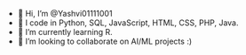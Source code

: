 - 👋 Hi, I’m @Yashvi01111001
- 👀 I code in Python, SQL, JavaScript, HTML, CSS, PHP, Java.
- 🌱 I’m currently learning R.
- 💞️ I’m looking to collaborate on AI/ML projects :)

<!---
Yashvi01111001/Yashvi01111001 is a ✨ special ✨ repository because its `README.md` (this file) appears on your GitHub profile.
You can click the Preview link to take a look at your changes.
--->
